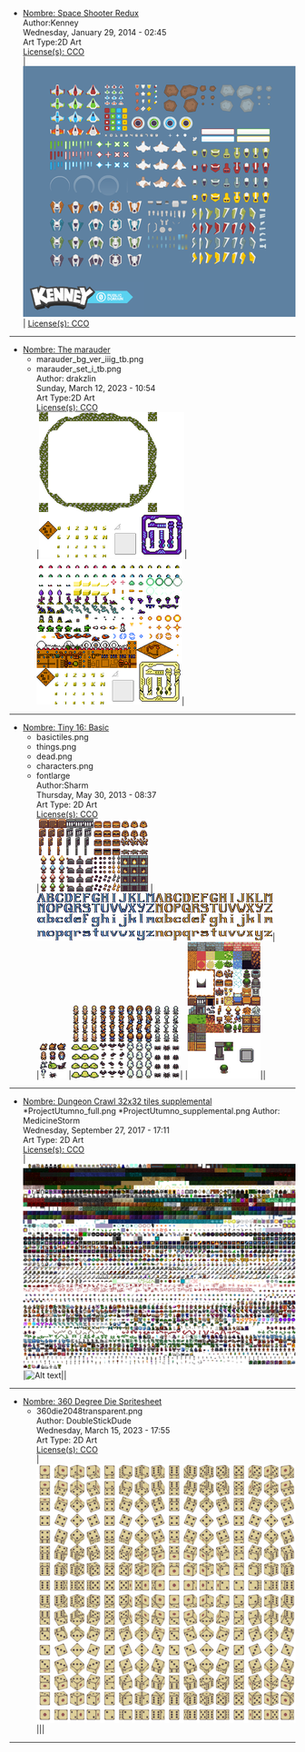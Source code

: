 
* [Nombre: Space Shooter Redux](https://opengameart.org/content/space-shooter-redux)  
Author:Kenney  
Wednesday, January 29, 2014 - 02:45  
Art Type:2D Art  
[License(s): CCO](https://creativecommons.org/publicdomain/zero/1.0/deed.es_ES)  
|![Alt text](https://github.com/juanantoniogit/Libreria/blob/main/Juegos/2D/TileMap/SpaceShooterRedux/preview.png)|
  [License(s): CCO](https://creativecommons.org/publicdomain/zero/1.0/deed.es_ES)  
***








* [Nombre: The marauder](https://opengameart.org/content/the-marauder)   
  * marauder_bg_ver_iiig_tb.png  
  * marauder_set_i_tb.png  
  Author: drakzlin  
  Sunday, March 12, 2023 - 10:54  
  Art Type:2D Art  
  [License(s): CCO](https://creativecommons.org/publicdomain/zero/1.0/deed.es_ES)  
  |![Alt text](https://github.com/juanantoniogit/Libreria/blob/main/Juegos/2D/TileMap/marauder_bg_ver_iiig_tb.png)|![Alt text](https://github.com/juanantoniogit/Libreria/blob/main/Juegos/2D/TileMap/marauder_set_i_tb.png)|

***


* [Nombre: Tiny 16: Basic](https://opengameart.org/content/tiny-16-basic)  
  * basictiles.png  
  * things.png  
  * dead.png 
  * characters.png 
  * fontlarge  
  Author:Sharm   
  Thursday, May 30, 2013 - 08:37  
  Art Type: 2D Art  
  [License(s): CCO](https://creativecommons.org/publicdomain/zero/1.0/deed.es_ES)  
  |![Alt text](https://github.com/juanantoniogit/Libreria/blob/main/Juegos/2D/TileMap/things.png)
  |![Alt text](https://github.com/juanantoniogit/Libreria/blob/main/Juegos/2D/TileMap/fontlarge.png)|  
  |![Alt text](https://github.com/juanantoniogit/Libreria/blob/main/Juegos/2D/TileMap/dead.png)
  |![Alt text](https://github.com/juanantoniogit/Libreria/blob/main/Juegos/2D/TileMap/characters.png)| 
  |![Alt text](https://github.com/juanantoniogit/Libreria/blob/main/Juegos/2D/TileMap/basictiles.png)||
  
  
 
***


* [Nombre: Dungeon Crawl 32x32 tiles supplemental](https://opengameart.org/content/dungeon-crawl-32x32-tiles-supplemental)  
 *ProjectUtumno_full.png
 *ProjectUtumno_supplemental.png 
Author: MedicineStorm  
Wednesday, September 27, 2017 - 17:11  
Art Type: 2D Art   
[License(s): CCO](https://creativecommons.org/publicdomain/zero/1.0/deed.es_ES)  
|![Alt text](https://github.com/juanantoniogit/Libreria/blob/main/Juegos/2D/TileMap/ProjectUtumno_supplemental.png)|![Alt text](https://github.com/juanantoniogit/Libreria/blob/main/Juegos/2D/TileMap/ProjectUtumno_full.png)||


***


* [Nombre: 360 Degree Die Spritesheet](https://opengameart.org/content/360-degree-die-spritesheet)
  * 360die2048transparent.png  
  Author: DoubleStickDude  
  Wednesday, March 15, 2023 - 17:55  
  Art Type: 2D Art  
  [License(s): CCO](https://creativecommons.org/publicdomain/zero/1.0/deed.es_ES)  
  |![Alt text](https://github.com/juanantoniogit/Libreria/blob/main/Juegos/2D/TileMap/360die2048transparent.png)|||
***


